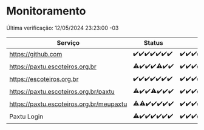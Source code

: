 # Monitoramento

Última verificação: 12/05/2024 23:23:00 -03

|Serviço|Status|Últimas 24h|
|---|---|---|
|https://github.com|<span title="2024-05-06: OK=24">✔️</span><span title="2024-05-07: OK=24">✔️</span><span title="2024-05-08: OK=24">✔️</span><span title="2024-05-09: OK=24">✔️</span><span title="2024-05-10: OK=24">✔️</span><span title="2024-05-11: OK=24">✔️</span><span title="2024-05-12: OK=3">✔️</span>|<span title="12/05/2024 00:07:00 -03 : 200">✔️</span><span title="12/05/2024 01:08:00 -03 : 200">✔️</span><span title="12/05/2024 02:06:00 -03 : 200">✔️</span><span title="12/05/2024 03:09:00 -03 : 200">✔️</span><span title="12/05/2024 04:04:00 -03 : 200">✔️</span><span title="12/05/2024 05:09:00 -03 : 200">✔️</span><span title="12/05/2024 06:06:00 -03 : 200">✔️</span><span title="12/05/2024 07:06:00 -03 : 200">✔️</span><span title="12/05/2024 08:05:00 -03 : 200">✔️</span><span title="12/05/2024 09:11:00 -03 : 200">✔️</span><span title="12/05/2024 10:05:00 -03 : 200">✔️</span><span title="12/05/2024 11:06:00 -03 : 200">✔️</span><span title="12/05/2024 12:04:00 -03 : 200">✔️</span><span title="12/05/2024 13:07:00 -03 : 200">✔️</span><span title="12/05/2024 14:03:00 -03 : 200">✔️</span><span title="12/05/2024 15:08:00 -03 : 200">✔️</span><span title="12/05/2024 16:03:00 -03 : 200">✔️</span><span title="12/05/2024 17:06:00 -03 : 200">✔️</span><span title="12/05/2024 18:05:00 -03 : 200">✔️</span><span title="12/05/2024 19:04:00 -03 : 200">✔️</span><span title="12/05/2024 20:06:00 -03 : 200">✔️</span><span title="12/05/2024 21:32:00 -03 : 200">✔️</span><span title="12/05/2024 22:50:00 -03 : 200">✔️</span><span title="12/05/2024 23:23:00 -03 : 200">✔️</span>|
|https://paxtu.escoteiros.org.br|<span title="2024-05-06: OK=23, Falhas=1">⚠️</span><span title="2024-05-07: OK=24">✔️</span><span title="2024-05-08: OK=24">✔️</span><span title="2024-05-09: OK=24">✔️</span><span title="2024-05-10: OK=23, Falhas=1">⚠️</span><span title="2024-05-11: OK=24">✔️</span><span title="2024-05-12: OK=3">✔️</span>|<span title="12/05/2024 00:07:00 -03 : 200">✔️</span><span title="12/05/2024 01:08:00 -03 : 200">✔️</span><span title="12/05/2024 02:06:00 -03 : 200">✔️</span><span title="12/05/2024 03:09:00 -03 : 200">✔️</span><span title="12/05/2024 04:04:00 -03 : 200">✔️</span><span title="12/05/2024 05:09:00 -03 : 200">✔️</span><span title="12/05/2024 06:06:00 -03 : 200">✔️</span><span title="12/05/2024 07:06:00 -03 : 200">✔️</span><span title="12/05/2024 08:05:00 -03 : 200">✔️</span><span title="12/05/2024 09:11:00 -03 : 200">✔️</span><span title="12/05/2024 10:05:00 -03 : 200">✔️</span><span title="12/05/2024 11:06:00 -03 : 200">✔️</span><span title="12/05/2024 12:04:00 -03 : 200">✔️</span><span title="12/05/2024 13:07:00 -03 : 200">✔️</span><span title="12/05/2024 14:03:00 -03 : 200">✔️</span><span title="12/05/2024 15:08:00 -03 : 200">✔️</span><span title="12/05/2024 16:03:00 -03 : 200">✔️</span><span title="12/05/2024 17:06:00 -03 : 200">✔️</span><span title="12/05/2024 18:05:00 -03 : 200">✔️</span><span title="12/05/2024 19:04:00 -03 : 200">✔️</span><span title="12/05/2024 20:06:00 -03 : 200">✔️</span><span title="12/05/2024 21:32:00 -03 : 200">✔️</span><span title="12/05/2024 22:50:00 -03 : 200">✔️</span><span title="12/05/2024 23:23:00 -03 : 200">✔️</span>|
|https://escoteiros.org.br|<span title="2024-05-06: OK=24">✔️</span><span title="2024-05-07: OK=24">✔️</span><span title="2024-05-08: OK=24">✔️</span><span title="2024-05-09: OK=24">✔️</span><span title="2024-05-10: OK=24">✔️</span><span title="2024-05-11: OK=24">✔️</span><span title="2024-05-12: OK=3">✔️</span>|<span title="12/05/2024 00:07:00 -03 : 200">✔️</span><span title="12/05/2024 01:08:00 -03 : 200">✔️</span><span title="12/05/2024 02:06:00 -03 : 200">✔️</span><span title="12/05/2024 03:09:00 -03 : 200">✔️</span><span title="12/05/2024 04:04:00 -03 : 200">✔️</span><span title="12/05/2024 05:09:00 -03 : 200">✔️</span><span title="12/05/2024 06:06:00 -03 : 200">✔️</span><span title="12/05/2024 07:06:00 -03 : 200">✔️</span><span title="12/05/2024 08:05:00 -03 : 200">✔️</span><span title="12/05/2024 09:11:00 -03 : 200">✔️</span><span title="12/05/2024 10:05:00 -03 : 200">✔️</span><span title="12/05/2024 11:06:00 -03 : 200">✔️</span><span title="12/05/2024 12:04:00 -03 : 200">✔️</span><span title="12/05/2024 13:07:00 -03 : 200">✔️</span><span title="12/05/2024 14:03:00 -03 : 200">✔️</span><span title="12/05/2024 15:08:00 -03 : 200">✔️</span><span title="12/05/2024 16:03:00 -03 : 200">✔️</span><span title="12/05/2024 17:06:00 -03 : 200">✔️</span><span title="12/05/2024 18:05:00 -03 : 200">✔️</span><span title="12/05/2024 19:04:00 -03 : 200">✔️</span><span title="12/05/2024 20:06:00 -03 : 200">✔️</span><span title="12/05/2024 21:32:00 -03 : 200">✔️</span><span title="12/05/2024 22:50:00 -03 : 200">✔️</span><span title="12/05/2024 23:23:00 -03 : 200">✔️</span>|
|https://paxtu.escoteiros.org.br/paxtu|<span title="2024-05-06: OK=23, Falhas=1">⚠️</span><span title="2024-05-07: OK=24">✔️</span><span title="2024-05-08: OK=24">✔️</span><span title="2024-05-09: OK=23, Falhas=1">⚠️</span><span title="2024-05-10: OK=24">✔️</span><span title="2024-05-11: OK=24">✔️</span><span title="2024-05-12: OK=3">✔️</span>|<span title="12/05/2024 00:07:00 -03 : 200">✔️</span><span title="12/05/2024 01:08:00 -03 : 200">✔️</span><span title="12/05/2024 02:06:00 -03 : 200">✔️</span><span title="12/05/2024 03:09:00 -03 : 200">✔️</span><span title="12/05/2024 04:04:00 -03 : 200">✔️</span><span title="12/05/2024 05:09:00 -03 : 200">✔️</span><span title="12/05/2024 06:06:00 -03 : 200">✔️</span><span title="12/05/2024 07:06:00 -03 : 200">✔️</span><span title="12/05/2024 08:05:00 -03 : 200">✔️</span><span title="12/05/2024 09:11:00 -03 : 200">✔️</span><span title="12/05/2024 10:05:00 -03 : 200">✔️</span><span title="12/05/2024 11:06:00 -03 : 200">✔️</span><span title="12/05/2024 12:04:00 -03 : 200">✔️</span><span title="12/05/2024 13:07:00 -03 : 200">✔️</span><span title="12/05/2024 14:03:00 -03 : 200">✔️</span><span title="12/05/2024 15:08:00 -03 : 200">✔️</span><span title="12/05/2024 16:03:00 -03 : 200">✔️</span><span title="12/05/2024 17:06:00 -03 : 200">✔️</span><span title="12/05/2024 18:05:00 -03 : 200">✔️</span><span title="12/05/2024 19:04:00 -03 : 200">✔️</span><span title="12/05/2024 20:06:00 -03 : 200">✔️</span><span title="12/05/2024 21:32:00 -03 : 200">✔️</span><span title="12/05/2024 22:50:00 -03 : 200">✔️</span><span title="12/05/2024 23:23:00 -03 : 200">✔️</span>|
|https://paxtu.escoteiros.org.br/meupaxtu|<span title="2024-05-06: OK=23, Falhas=1">⚠️</span><span title="2024-05-07: OK=23, Falhas=1">⚠️</span><span title="2024-05-08: OK=24">✔️</span><span title="2024-05-09: OK=24">✔️</span><span title="2024-05-10: OK=24">✔️</span><span title="2024-05-11: OK=24">✔️</span><span title="2024-05-12: OK=3">✔️</span>|<span title="12/05/2024 00:07:00 -03 : 200">✔️</span><span title="12/05/2024 01:08:00 -03 : 200">✔️</span><span title="12/05/2024 02:06:00 -03 : 200">✔️</span><span title="12/05/2024 03:09:00 -03 : 200">✔️</span><span title="12/05/2024 04:04:00 -03 : 200">✔️</span><span title="12/05/2024 05:09:00 -03 : 200">✔️</span><span title="12/05/2024 06:06:00 -03 : 200">✔️</span><span title="12/05/2024 07:06:00 -03 : 200">✔️</span><span title="12/05/2024 08:05:00 -03 : 200">✔️</span><span title="12/05/2024 09:11:00 -03 : 200">✔️</span><span title="12/05/2024 10:05:00 -03 : 200">✔️</span><span title="12/05/2024 11:06:00 -03 : 200">✔️</span><span title="12/05/2024 12:04:00 -03 : 200">✔️</span><span title="12/05/2024 13:07:00 -03 : 200">✔️</span><span title="12/05/2024 14:03:00 -03 : 200">✔️</span><span title="12/05/2024 15:08:00 -03 : 200">✔️</span><span title="12/05/2024 16:03:00 -03 : 200">✔️</span><span title="12/05/2024 17:06:00 -03 : 200">✔️</span><span title="12/05/2024 18:05:00 -03 : 200">✔️</span><span title="12/05/2024 19:04:00 -03 : 200">✔️</span><span title="12/05/2024 20:06:00 -03 : 200">✔️</span><span title="12/05/2024 21:32:00 -03 : 200">✔️</span><span title="12/05/2024 22:50:00 -03 : 200">✔️</span><span title="12/05/2024 23:23:00 -03 : 200">✔️</span>|
|Paxtu Login|<span title="2024-05-06: OK=23, Falhas=1">⚠️</span><span title="2024-05-07: OK=24">✔️</span><span title="2024-05-08: OK=24">✔️</span><span title="2024-05-09: OK=24">✔️</span><span title="2024-05-10: OK=24">✔️</span><span title="2024-05-11: OK=24">✔️</span><span title="2024-05-12: OK=3">✔️</span>|<span title="12/05/2024 00:07:00 -03 : 200">✔️</span><span title="12/05/2024 01:08:00 -03 : 200">✔️</span><span title="12/05/2024 02:06:00 -03 : 200">✔️</span><span title="12/05/2024 03:09:00 -03 : 200">✔️</span><span title="12/05/2024 04:04:00 -03 : 200">✔️</span><span title="12/05/2024 05:09:00 -03 : 200">✔️</span><span title="12/05/2024 06:06:00 -03 : 200">✔️</span><span title="12/05/2024 07:06:00 -03 : 200">✔️</span><span title="12/05/2024 08:05:00 -03 : 200">✔️</span><span title="12/05/2024 09:11:00 -03 : 200">✔️</span><span title="12/05/2024 10:05:00 -03 : 200">✔️</span><span title="12/05/2024 11:06:00 -03 : 200">✔️</span><span title="12/05/2024 12:04:00 -03 : 200">✔️</span><span title="12/05/2024 13:07:00 -03 : 200">✔️</span><span title="12/05/2024 14:03:00 -03 : 200">✔️</span><span title="12/05/2024 15:09:00 -03 : 200">✔️</span><span title="12/05/2024 16:03:00 -03 : 200">✔️</span><span title="12/05/2024 17:06:00 -03 : 200">✔️</span><span title="12/05/2024 18:05:00 -03 : 200">✔️</span><span title="12/05/2024 19:04:00 -03 : 200">✔️</span><span title="12/05/2024 20:06:00 -03 : 200">✔️</span><span title="12/05/2024 21:32:00 -03 : 200">✔️</span><span title="12/05/2024 22:50:00 -03 : 200">✔️</span><span title="12/05/2024 23:23:00 -03 : 200">✔️</span>|
